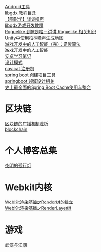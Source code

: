 <a href="http://www.androiddevtools.cn/index.html">Android工具</a>
<br/>
<a href="https://blog.csdn.net/zqiang_55/article/details/50878524">libgdx 教程目录</a>
<br />
<a href="https://blog.csdn.net/candycat1992/article/details/50346469">【图形学】谈谈噪声</a>
<br />
<a href="https://www.cnblogs.com/mignet/p/Learning_Libgdx_Game_Development_01.html">libgdx游戏开发教程</a>
<br />
<a href="https://www.indienova.com/indie-game-development/roguelike-dossier/">Roguelike 到底是啥－讲讲 Roguelike 相关知识</a>
<br />
<a href="https://blog.csdn.net/u010019717/article/details/72673225">Unity中使用柏林噪声生成地图</a>
<br />
<a href="https://blog.csdn.net/jurbo/article/details/76576070">游戏开发中的人工智能（完）：遗传算法</a>
<br />
<a href="https://blog.csdn.net/jurbo/article/details/75171947">游戏开发中的人工智能</a>
<br />
<a href="https://github.com/GcsSloop/AndroidNote">安卓学习笔记</a>
<br />
<a href="https://blog.csdn.net/LoveLion/article/category/738450/10?">设计模式</a>
<br />
<a href="https://github.com/DoubleLabyrinth/navicat-keygen">navicat 注册机</a>
<br />
<a href="https://start.spring.io/">spring boot 创建项目工具</a>
<br />
<a href="https://www.cnblogs.com/softidea/p/7257910.html">springboot 领域设计相关</a>
<br />
<a href="https://www.cnblogs.com/yueshutong/p/9381540.html">史上最全面的Spring Boot Cache使用与整合</a>
<h1>区块链</h1>
<a href="https://www.sohu.com/a/224295369_100078137">区块链的广播机制浅析</a>
<br />
<a href="https://github.com/pibigstar/blockchain">blockchain</a>
<h1>个人博客总集</h1>
<a href = "http://www.huangyunkun.com/">夜明的孤行灯</a>
<h1>Webkit内核</h1>
<a href="https://blog.csdn.net/YxiaoqiR/article/details/78334021">WebKit渲染基础之Render树的建立</a>
<br />
<a href="http://www.nowamagic.net/academy/detail/48110560">WebKit渲染基础之RenderLayer树</a>
<h1>游戏</h1>
<a href="https://github.com/ttwings/wuxiaLove2d">武侠与江湖</a>
